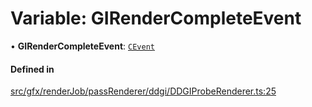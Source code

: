 # Variable: GIRenderCompleteEvent

• **GIRenderCompleteEvent**: [`CEvent`](../classes/CEvent.md)

#### Defined in

[src/gfx/renderJob/passRenderer/ddgi/DDGIProbeRenderer.ts:25](https://github.com/Orillusion/orillusion/blob/main/src/gfx/renderJob/passRenderer/ddgi/DDGIProbeRenderer.ts#L25)
